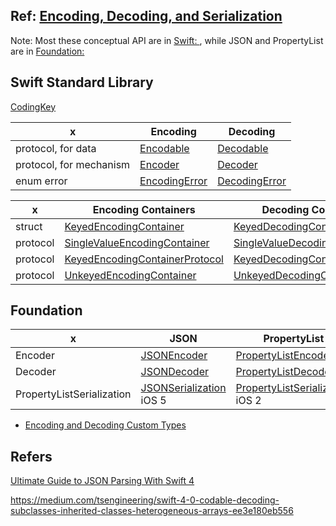 




## Ref: [Encoding, Decoding, and Serialization](https://developer.apple.com/documentation/swift/encoding_decoding_and_serialization)

Note: Most these conceptual API are in [Swift: ](https://developer.apple.com/documentation/swift/encoding_decoding_and_serialization), while JSON and PropertyList are in [Foundation: ](https://developer.apple.com/documentation/foundation/archives_and_serialization)


## Swift Standard Library


[CodingKey](https://developer.apple.com/documentation/swift/codingkey)


x | Encoding | Decoding
--|--|--
protocol, for data| [Encodable](https://developer.apple.com/documentation/swift/encodable) | [Decodable](https://developer.apple.com/documentation/swift/decodable)
protocol, for mechanism | [Encoder](https://developer.apple.com/documentation/swift/encoder) | [Decoder](https://developer.apple.com/documentation/swift/decoder)
enum error|[EncodingError](https://developer.apple.com/documentation/swift/encodingerror) | [DecodingError](https://developer.apple.com/documentation/swift/decodingerror)


x | Encoding Containers | Decoding Containers
--|--|--
struct | [KeyedEncodingContainer](https://developer.apple.com/documentation/swift/keyedencodingcontainer) | [KeyedDecodingContainer](https://developer.apple.com/documentation/swift/keyeddecodingcontainer)
protocol | [SingleValueEncodingContainer](https://developer.apple.com/documentation/swift/singlevalueencodingcontainer) |  [SingleValueDecodingContainer](https://developer.apple.com/documentation/swift/singlevaluedecodingcontainer)
protocol| [KeyedEncodingContainerProtocol](https://developer.apple.com/documentation/swift/keyedencodingcontainerprotocol) | [KeyedDecodingContainerProtocol](https://developer.apple.com/documentation/swift/keyeddecodingcontainerprotocol)
protocol| [UnkeyedEncodingContainer](https://developer.apple.com/documentation/swift/unkeyedencodingcontainer) | [UnkeyedDecodingContainer](https://developer.apple.com/documentation/swift/unkeyeddecodingcontainer)

## Foundation

x | JSON | PropertyList
--|--|--
Encoder | [JSONEncoder](https://developer.apple.com/documentation/foundation/jsonencoder)| [PropertyListEncoder](https://developer.apple.com/documentation/foundation/propertylistencoder)
Decoder | [JSONDecoder](https://developer.apple.com/documentation/foundation/jsondecoder)| [PropertyListDecoder](https://developer.apple.com/documentation/foundation/propertylistdecoder)
PropertyListSerialization| [JSONSerialization](https://developer.apple.com/documentation/foundation/jsonserialization) iOS 5| [PropertyListSerialization](https://developer.apple.com/documentation/foundation/propertylistserialization) iOS 2


* [Encoding and Decoding Custom Types](https://developer.apple.com/documentation/foundation/archives_and_serialization/encoding_and_decoding_custom_types)


## Refers


[Ultimate Guide to JSON Parsing With Swift 4](http://benscheirman.com/2017/06/ultimate-guide-to-json-parsing-with-swift-4/)

https://medium.com/tsengineering/swift-4-0-codable-decoding-subclasses-inherited-classes-heterogeneous-arrays-ee3e180eb556
